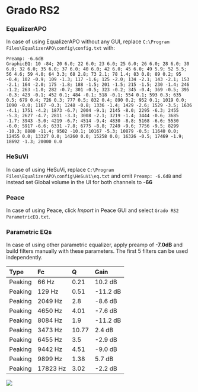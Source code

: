 # Grado RS2

### EqualizerAPO
In case of using EqualizerAPO without any GUI, replace `C:\Program Files\EqualizerAPO\config\config.txt`
with:
```
Preamp: -6.6dB
GraphicEQ: 10 -84; 20 6.0; 22 6.0; 23 6.0; 25 6.0; 26 6.0; 28 6.0; 30 6.0; 32 6.0; 35 6.0; 37 6.0; 40 6.0; 42 6.0; 45 6.0; 49 5.9; 52 5.5; 56 4.6; 59 4.0; 64 3.3; 68 2.8; 73 2.1; 78 1.4; 83 0.8; 89 0.2; 95 -0.4; 102 -0.9; 109 -1.3; 117 -1.6; 125 -2.0; 134 -2.1; 143 -2.1; 153 -2.1; 164 -2.0; 175 -1.8; 188 -1.5; 201 -1.5; 215 -1.5; 230 -1.4; 246 -1.2; 263 -1.0; 282 -0.7; 301 -0.5; 323 -0.2; 345 -0.4; 369 -0.5; 395 -0.3; 423 -0.1; 452 0.1; 484 -0.1; 518 -0.1; 554 0.1; 593 0.3; 635 0.5; 679 0.4; 726 0.3; 777 0.5; 832 0.4; 890 0.2; 952 0.1; 1019 0.0; 1090 -0.0; 1167 -0.3; 1248 -0.8; 1336 -1.4; 1429 -2.6; 1529 -3.5; 1636 -4.1; 1751 -4.2; 1873 -6.7; 2004 -9.1; 2145 -8.0; 2295 -6.3; 2455 -5.3; 2627 -4.7; 2811 -3.3; 3008 -2.1; 3219 -1.4; 3444 -0.6; 3685 -1.7; 3943 -5.0; 4219 -6.7; 4514 -9.4; 4830 -8.8; 5168 -6.6; 5530 -6.0; 5917 -6.6; 6331 -7.8; 6775 -8.8; 7249 -9.6; 7756 -9.5; 8299 -10.3; 8880 -11.4; 9502 -10.1; 10167 -5.3; 10879 -0.5; 11640 0.0; 12455 0.0; 13327 0.0; 14260 0.0; 15258 0.0; 16326 -0.5; 17469 -1.9; 18692 -1.3; 20000 0.0
```

### HeSuVi
In case of using HeSuVi, replace `C:\Program Files\EqualizerAPO\config\HeSuVi\eq.txt` and omit `Preamp:
-6.6dB` and instead set Global volume in the UI for both channels to **-66**

### Peace
In case of using Peace, click *Import* in Peace GUI and select `Grado RS2 ParametricEQ.txt`.

### Parametric EQs
In case of using other parametric equalizer, apply preamp of **-7.0dB** and build filters manually with
these parameters. The first 5 filters can be used independently.

| Type    | Fc       |     Q | Gain     |
|:--------|:---------|:------|:---------|
| Peaking | 66 Hz    |  0.21 | 10.2 dB  |
| Peaking | 129 Hz   |  0.51 | -11.2 dB |
| Peaking | 2049 Hz  |  2.8  | -8.6 dB  |
| Peaking | 4650 Hz  |  4.01 | -7.6 dB  |
| Peaking | 8084 Hz  |  1.9  | -11.2 dB |
| Peaking | 3473 Hz  | 10.77 | 2.4 dB   |
| Peaking | 6455 Hz  |  3.5  | -2.9 dB  |
| Peaking | 9442 Hz  |  4.51 | -9.0 dB  |
| Peaking | 9899 Hz  |  1.38 | 5.7 dB   |
| Peaking | 17823 Hz |  3.02 | -2.2 dB  |

![](https://raw.githubusercontent.com/jaakkopasanen/AutoEq/master/results/innerfidelity/sbaf-serious/Grado%20RS2/Grado%20RS2.png)